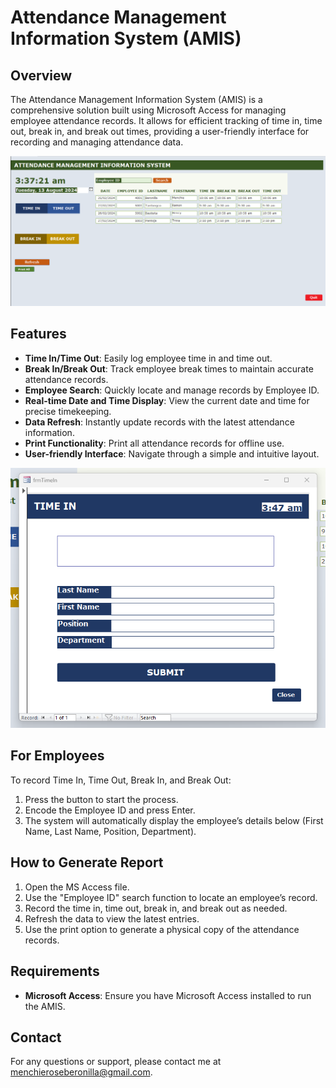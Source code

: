 # Attendance Management Information System (AMIS)

## Overview
The Attendance Management Information System (AMIS) is a comprehensive solution built using Microsoft Access for managing employee attendance records. It allows for efficient tracking of time in, time out, break in, and break out times, providing a user-friendly interface for recording and managing attendance data.

![AMIS](AMIS.png)

## Features
- **Time In/Time Out**: Easily log employee time in and time out.
- **Break In/Break Out**: Track employee break times to maintain accurate attendance records.
- **Employee Search**: Quickly locate and manage records by Employee ID.
- **Real-time Date and Time Display**: View the current date and time for precise timekeeping.
- **Data Refresh**: Instantly update records with the latest attendance information.
- **Print Functionality**: Print all attendance records for offline use.
- **User-friendly Interface**: Navigate through a simple and intuitive layout.

![TIMEIN](Timein.png)

## For Employees
To record Time In, Time Out, Break In, and Break Out:
1. Press the button to start the process.
2. Encode the Employee ID and press Enter.
3. The system will automatically display the employee’s details below (First Name, Last Name, Position, Department).

## How to Generate Report
1. Open the MS Access file.
2. Use the "Employee ID" search function to locate an employee’s record.
3. Record the time in, time out, break in, and break out as needed.
4. Refresh the data to view the latest entries.
5. Use the print option to generate a physical copy of the attendance records.

## Requirements
- **Microsoft Access**: Ensure you have Microsoft Access installed to run the AMIS.

## Contact
For any questions or support, please contact me at menchieroseberonilla@gmail.com.
